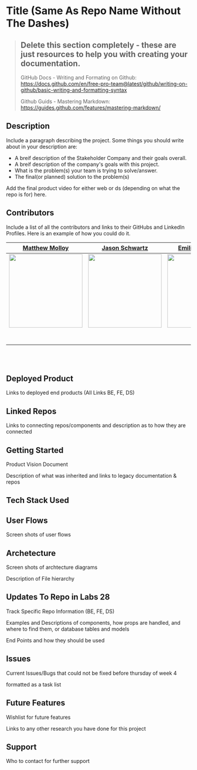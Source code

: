 # Title (Same As Repo Name Without The Dashes)

>## Delete this section completely - these are just resources to help you with creating your documentation.
> GitHub Docs - Writing and Formating on Github: https://docs.github.com/en/free-pro-team@latest/github/writing-on-github/basic-writing-and-formatting-syntax
>
> Github Guids - Mastering Markdown: https://guides.github.com/features/mastering-markdown/

## Description
Include a paragraph describing the project. Some things you should write about in your description are:
- A breif description of the Stakeholder Company and their goals overall.  
- A breif description of the company's goals with this project.  
- What is the problem(s) your team is trying to solve/answer.
- The final(or planned) solution to the problem(s)

Add the final product video for either web or ds (depending on what the repo is for) here.

## Contributors
Include a list of all the contributors and links to their GitHubs and LinkedIn Profiles.
Here is an example of how you could do it.


|[Matthew Molloy](https://github.com/)                                                       |                                                       [Jason Schwartz](https://github.com/)                                                        |                                                      [Emilio Diaz-Goico](https://github.com/)                                                       |                                                       [Steele Helbling](https://github.com/)                                                        |                                                      
| :-----------------------------------------------------------------------------------------------------------------------------------------: | :-------------------------------------------------------------------------------------------------------------------------------------------: | :-----------------------------------------------------------------------------------------------------------------------------------------: | :-------------------------------------------------------------------------------------------------------------------------------------------: | 
| [<img src="https://ca.slack-edge.com/ESZCHB482-W0138DA1E2C-958485caa8ee-512" width = "200" />](https://github.com/) | [<img src="https://ca.slack-edge.com/ESZCHB482-W012JQ4LYPM-ceff614ba646-512" width = "200" />](https://github.com/) | [<img src="https://ca.slack-edge.com/ESZCHB482-W0123RSBXLP-0bf2bb6576db-512" width = "200" />](https://github.com/) | [<img src="https://ca.slack-edge.com/ESZCHB482-W0138Q55T7A-beb4a8bca6a4-512" width = "200" />](https://github.com/) | [<img src="https://www.dalesjewelers.com/wp-content/uploads/2018/10/placeholder-silhouette-male.png" width = "0" />](https://github.com/) |
|                                [<img src="https://github.com/favicon.ico" width="15"> ](https://github.com/)                                |                            [<img src="https://github.com/favicon.ico" width="15"> ](https://github.com/honda0306)                             |                          [<img src="https://github.com/favicon.ico" width="15"> ](https://github.com/Mister-Corn)                           |                          [<img src="https://github.com/favicon.ico" width="15"> ](https://github.com/NandoTheessen)                           |                                                      |
|                [ <img src="https://static.licdn.com/sc/h/al2o9zrvru7aqj8e1x2rzsrca" width="15"> ](https://www.linkedin.com/)                |                 [ <img src="https://static.licdn.com/sc/h/al2o9zrvru7aqj8e1x2rzsrca" width="15"> ](https://www.linkedin.com/)                 |                [ <img src="https://static.licdn.com/sc/h/al2o9zrvru7aqj8e1x2rzsrca" width="15"> ](https://www.linkedin.com/)                |                 [ <img src="https://static.licdn.com/sc/h/al2o9zrvru7aqj8e1x2rzsrca" width="15"> ](https://www.linkedin.com/)                 |              

<br>
<br>


## Deployed Product 
Links to deployed end products (All Links BE, FE, DS)
## Linked Repos
Links to connecting repos/components and description as to how they are connected
## Getting Started
Product Vision Document

Description of what was inherited and links to legacy documentation & repos
## Tech Stack Used
## User Flows
Screen shots of user flows
## Archetecture 
Screen shots of archtecture diagrams

Description of File hierarchy
## Updates To Repo in Labs 28
Track Specific Repo Information (BE, FE, DS)

Examples and Descriptions of components, how props are handled, and where to find them, or database tables and models

End Points and how they should be used
## Issues 
Current Issues/Bugs that could not be fixed before thursday of week 4

formatted as a task list 
## Future Features
Wishlist for future features

Links to any other research you have done for this project
## Support
Who to contact for further support
